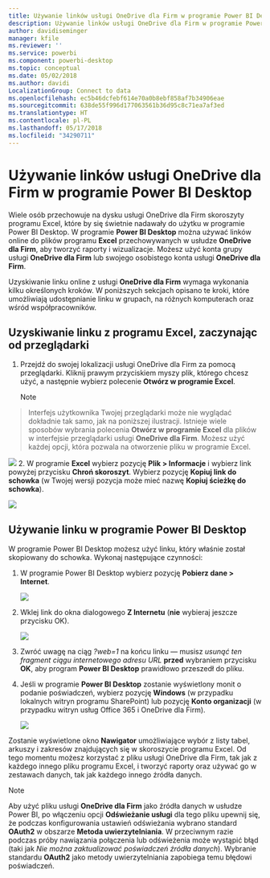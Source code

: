 ```yaml
---
title: Używanie linków usługi OneDrive dla Firm w programie Power BI Desktop
description: Używanie linków usługi OneDrive dla Firm w programie Power BI Desktop
author: davidiseminger
manager: kfile
ms.reviewer: ''
ms.service: powerbi
ms.component: powerbi-desktop
ms.topic: conceptual
ms.date: 05/02/2018
ms.author: davidi
LocalizationGroup: Connect to data
ms.openlocfilehash: ec5b46dcfebf614e70a0b8ebf858af7b34906eae
ms.sourcegitcommit: 638de55f996d177063561b36d95c8c71ea7af3ed
ms.translationtype: HT
ms.contentlocale: pl-PL
ms.lasthandoff: 05/17/2018
ms.locfileid: "34290711"
---
```

# <a name="use-onedrive-for-business-links-in-power-bi-desktop"></a>Używanie linków usługi OneDrive dla Firm w programie Power BI Desktop
Wiele osób przechowuje na dysku usługi OneDrive dla Firm skoroszyty programu Excel, które by się świetnie nadawały do użytku w programie Power BI Desktop. W programie **Power BI Desktop** można używać linków online do plików programu **Excel** przechowywanych w usłudze **OneDrive dla Firm**, aby tworzyć raporty i wizualizacje. Możesz użyć konta grupy usługi **OneDrive dla Firm** lub swojego osobistego konta usługi **OneDrive dla Firm**.

Uzyskiwanie linku online z usługi **OneDrive dla Firm** wymaga wykonania kilku określonych kroków. W poniższych sekcjach opisano te kroki, które umożliwiają udostępnianie linku w grupach, na różnych komputerach oraz wśród współpracowników.

## <a name="get-a-link-from-excel-starting-in-the-browser"></a>Uzyskiwanie linku z programu Excel, zaczynając od przeglądarki
1. Przejdź do swojej lokalizacji usługi OneDrive dla Firm za pomocą przeglądarki. Kliknij prawym przyciskiem myszy plik, którego chcesz użyć, a następnie wybierz polecenie **Otwórz w programie Excel**.
   
   > [!NOTE]
> Interfejs użytkownika Twojej przeglądarki może nie wyglądać dokładnie tak samo, jak na poniższej ilustracji. Istnieje wiele sposobów wybrania polecenia **Otwórz w programie Excel** dla plików w interfejsie przeglądarki usługi **OneDrive dla Firm**. Możesz użyć każdej opcji, która pozwala na otworzenie pliku w programie Excel.
   > 
   > 
   
   ![](media/desktop-use-onedrive-business-links/odb-links_02.png)
2. W programie **Excel** wybierz pozycję **Plik > Informacje** i wybierz link powyżej przycisku **Chroń skoroszyt**. Wybierz pozycję **Kopiuj link do schowka** (w Twojej wersji pozycja może mieć nazwę **Kopiuj ścieżkę do schowka**).
   
   ![](media/desktop-use-onedrive-business-links/odb-links_03.png)

## <a name="use-the-link-in-power-bi-desktop"></a>Używanie linku w programie Power BI Desktop
W programie Power BI Desktop możesz użyć linku, który właśnie został skopiowany do schowka. Wykonaj następujące czynności:

1. W programie Power BI Desktop wybierz pozycję **Pobierz dane > Internet**.
   
   ![](media/desktop-use-onedrive-business-links/odb-links_04.png)
2. Wklej link do okna dialogowego **Z Internetu** (**nie** wybieraj jeszcze przycisku OK).
   
    ![](media/desktop-use-onedrive-business-links/odb-links_05.png)
3. Zwróć uwagę na ciąg *?web=1* na końcu linku — musisz *usunąć ten fragment ciągu internetowego adresu URL* **przed** wybraniem przycisku **OK**, aby program **Power BI Desktop** prawidłowo przeszedł do pliku.
4. Jeśli w programie **Power BI Desktop** zostanie wyświetlony monit o podanie poświadczeń, wybierz pozycję **Windows** (w przypadku lokalnych witryn programu SharePoint) lub pozycję **Konto organizacji** (w przypadku witryn usług Office 365 i OneDrive dla Firm).
   
   ![](media/desktop-use-onedrive-business-links/odb-links_06.png)

Zostanie wyświetlone okno **Nawigator** umożliwiające wybór z listy tabel, arkuszy i zakresów znajdujących się w skoroszycie programu Excel. Od tego momentu możesz korzystać z pliku usługi OneDrive dla Firm, tak jak z każdego innego pliku programu Excel, i tworzyć raporty oraz używać go w zestawach danych, tak jak każdego innego źródła danych.

> [!NOTE]
> Aby użyć pliku usługi **OneDrive dla Firm** jako źródła danych w usłudze Power BI, po włączeniu opcji **Odświeżanie usługi** dla tego pliku upewnij się, że podczas konfigurowania ustawień odświeżania wybrano standard **OAuth2** w obszarze **Metoda uwierzytelniania**. W przeciwnym razie podczas próby nawiązania połączenia lub odświeżenia może wystąpić błąd (taki jak *Nie można zaktualizować poświadczeń źródła danych*). Wybranie standardu **OAuth2** jako metody uwierzytelniania zapobiega temu błędowi poświadczeń.
> 
> 

